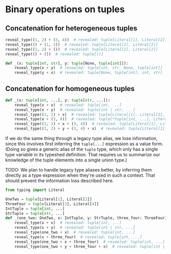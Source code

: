 # Binary operations on tuples

## Concatenation for heterogeneous tuples

```py
reveal_type((1, 2) + (3, 4))  # revealed: tuple[Literal[1], Literal[2], Literal[3], Literal[4]]
reveal_type(() + (1, 2))  # revealed: tuple[Literal[1], Literal[2]]
reveal_type((1, 2) + ())  # revealed: tuple[Literal[1], Literal[2]]
reveal_type(() + ())  # revealed: tuple[()]

def _(x: tuple[int, str], y: tuple[None, tuple[int]]):
    reveal_type(x + y)  # revealed: tuple[int, str, None, tuple[int]]
    reveal_type(y + x)  # revealed: tuple[None, tuple[int], int, str]
```

## Concatenation for homogeneous tuples

```py
def _(x: tuple[int, ...], y: tuple[str, ...]):
    reveal_type(x + x)  # revealed: tuple[int, ...]
    reveal_type(x + y)  # revealed: tuple[int | str, ...]
    reveal_type((1, 2) + x)  # revealed: tuple[Literal[1], Literal[2], *tuple[int, ...]]
    reveal_type(x + (3, 4))  # revealed: tuple[*tuple[int, ...], Literal[3], Literal[4]]
    reveal_type((1, 2) + x + (3, 4))  # revealed: tuple[Literal[1], Literal[2], *tuple[int, ...], Literal[3], Literal[4]]
    reveal_type((1, 2) + y + (3, 4) + x)  # revealed: tuple[Literal[1], Literal[2], *tuple[int | str, ...]]
```

If we do the same thing through a legacy type alias, we lose information, since this involves
first inferring the `tuple[...]` expression as a value form. (Doing so gives a generic alias of the
`tuple` type, which only has a single type variable in its typeshed definition. That requires us to
summarize our knowledge of the tuple elements into a single union type.)

TODO: We plan to handle legacy type aliases better, by inferring them directly as a type expression
when they're used in such a context. That should prevent the information loss described here.

```py
from typing import Literal

OneTwo = tuple[Literal[1], Literal[2]]
ThreeFour = tuple[Literal[3], Literal[4]]
IntTuple = tuple[int, ...]
StrTuple = tuple[str, ...]
def _(one_two: OneTwo, x: IntTuple, y: StrTuple, three_four: ThreeFour):
    reveal_type(x + x)  # revealed: tuple[int, ...]
    reveal_type(x + y)  # revealed: tuple[int | str, ...]
    reveal_type(one_two + x)  # revealed: tuple[int, ...]
    reveal_type(x + three_four)  # revealed: tuple[int, ...]
    reveal_type(one_two + x + three_four)  # revealed: tuple[int, ...]
    reveal_type(one_two + y + three_four + x)  # revealed: tuple[int | str, ...]
```

